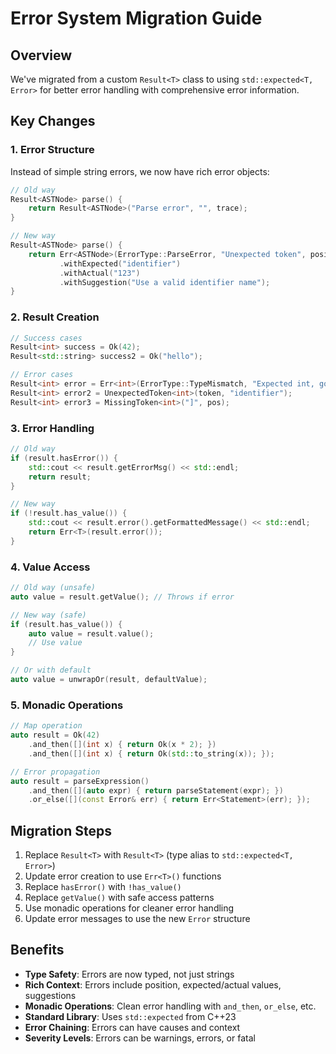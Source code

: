 # Error System Migration Guide

## Overview
We've migrated from a custom `Result<T>` class to using `std::expected<T, Error>` for better error handling with comprehensive error information.

## Key Changes

### 1. Error Structure
Instead of simple string errors, we now have rich error objects:

```cpp
// Old way
Result<ASTNode> parse() {
    return Result<ASTNode>("Parse error", "", trace);
}

// New way
Result<ASTNode> parse() {
    return Err<ASTNode>(ErrorType::ParseError, "Unexpected token", position)
           .withExpected("identifier")
           .withActual("123")
           .withSuggestion("Use a valid identifier name");
}
```

### 2. Result Creation

```cpp
// Success cases
Result<int> success = Ok(42);
Result<std::string> success2 = Ok("hello");

// Error cases
Result<int> error = Err<int>(ErrorType::TypeMismatch, "Expected int, got string", position);
Result<int> error2 = UnexpectedToken<int>(token, "identifier");
Result<int> error3 = MissingToken<int>("]", pos);
```

### 3. Error Handling

```cpp
// Old way
if (result.hasError()) {
    std::cout << result.getErrorMsg() << std::endl;
    return result;
}

// New way
if (!result.has_value()) {
    std::cout << result.error().getFormattedMessage() << std::endl;
    return Err<T>(result.error());
}
```

### 4. Value Access

```cpp
// Old way (unsafe)
auto value = result.getValue(); // Throws if error

// New way (safe)
if (result.has_value()) {
    auto value = result.value();
    // Use value
}

// Or with default
auto value = unwrapOr(result, defaultValue);
```

### 5. Monadic Operations

```cpp
// Map operation
auto result = Ok(42)
    .and_then([](int x) { return Ok(x * 2); })
    .and_then([](int x) { return Ok(std::to_string(x)); });

// Error propagation
auto result = parseExpression()
    .and_then([](auto expr) { return parseStatement(expr); })
    .or_else([](const Error& err) { return Err<Statement>(err); });
```

## Migration Steps

1. Replace `Result<T>` with `Result<T>` (type alias to `std::expected<T, Error>`)
2. Update error creation to use `Err<T>()` functions
3. Replace `hasError()` with `!has_value()`
4. Replace `getValue()` with safe access patterns
5. Use monadic operations for cleaner error handling
6. Update error messages to use the new `Error` structure

## Benefits

- **Type Safety**: Errors are now typed, not just strings
- **Rich Context**: Errors include position, expected/actual values, suggestions
- **Monadic Operations**: Clean error handling with `and_then`, `or_else`, etc.
- **Standard Library**: Uses `std::expected` from C++23
- **Error Chaining**: Errors can have causes and context
- **Severity Levels**: Errors can be warnings, errors, or fatal
